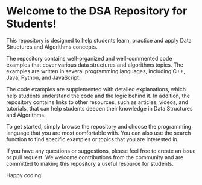 # Welcome to the DSA Repository for Students! 

This repository is designed to help students learn, practice and apply Data Structures and Algorithms concepts.

The repository contains well-organized and well-commented code examples that cover various data structures and algorithms topics. The examples are written in several programming languages, including C++, Java, Python, and JavaScript.

The code examples are supplemented with detailed explanations, which help students understand the code and the logic behind it. In addition, the repository contains links to other resources, such as articles, videos, and tutorials, that can help students deepen their knowledge in Data Structures and Algorithms.

To get started, simply browse the repository and choose the programming language that you are most comfortable with. You can also use the search function to find specific examples or topics that you are interested in.

If you have any questions or suggestions, please feel free to create an issue or pull request. We welcome contributions from the community and are committed to making this repository a useful resource for students.

Happy coding!
